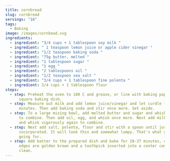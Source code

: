 ```yaml
---
title: cornbread
slug: cornbread
servings: "16"
tags:
  - Baking
image: /images/cornbead.svg
ingredients:
  - ingredient: "3/4 cups + 1 tablespoon soy milk "
  - ingredient: " 1 teaspoon lemon juice or apple cider vinegar "
  - ingredient: "1/2 teaspoon baking soda "
  - ingredient: "75g butter, melted "
  - ingredient: "1 tablespoon sugar "
  - ingredient: "1 egg "
  - ingredient: "2 tablespoons oil "
  - ingredient: "1/2 teaspoon sea salt "
  - ingredient: "3/4 cups + 1 tablespoon fine polenta "
  - ingredient: 3/4 cups + 1 tablespoon flour
steps:
  - step: Preheat the oven to 180 C and grease, or line with baking paper, a 20cm
      square baking dish.
  - step: Measure out milk and add lemon juice/vinegar and let curdle for a few
      minutes. Then add baking soda and stir once more. Set aside.
  - step: To a large mixing bowl, add melted butter and sugar and whisk vigorously
      to combine. Then add oil, egg, and whisk once more. Next add milk mixture
      and whisk vigorously again to combine.
  - step: Next add salt, polenta, flour and stir with a spoon until just
      incorporated. It will look thin and somewhat lumpy. That's what you're
      going for.
  - step: Add batter to the prepared dish and bake for 28-37 minutes, or until the
      edges are golden brown and a toothpick inserted into a center comes out
      clean.
---
```

